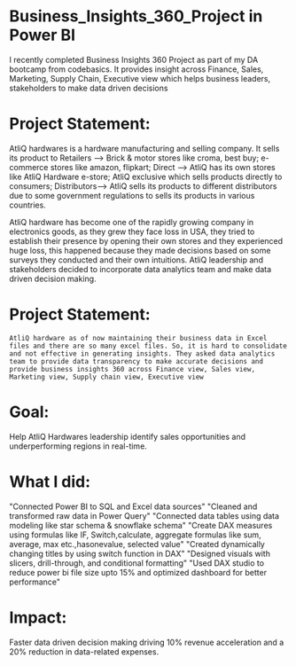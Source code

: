 # Business_Insights_360_Project in Power BI
  I recently completed Business Insights 360 Project as part of my DA bootcamp from codebasics. It provides insight across Finance, Sales, Marketing, Supply Chain, Executive view which helps business leaders,      stakeholders to make data driven decisions

# Project Statement:
  AtliQ hardwares is a hardware manufacturing and selling company. 
  It sells its product to 
  Retailers   --> Brick & motor stores like croma, best buy; e-commerce stores like amazon, flipkart;
  Direct      --> AtliQ has its own stores like AtliQ Hardware e-store; AtliQ exclusive which sells products directly to consumers;
  Distributors--> AtliQ sells its products to different distributors due to some government regulations to sells its products in various countries.

  AtliQ hardware has become one of the rapidly growing company in electronics goods, as they grew they face loss in USA, they tried to establish their presence by opening their own stores and they experienced huge  loss, this happened because they made decisions based on some surveys they conducted and their own intuitions. AtliQ leadership and stakeholders decided to incorporate data analytics team and make data driven   decision making.


# Project Statement: 
    AtliQ hardware as of now maintaining their business data in Excel files and there are so many excel files. So, it is hard to consolidate and not effective in generating insights. They asked data analytics team to provide data transparency to make accurate decisions and provide business insights 360 across Finance view, Sales view, Marketing view, Supply chain view, Executive view

# Goal:
  Help AtliQ Hardwares leadership identify sales opportunities and underperforming regions in real-time.

# What I did:
  "Connected Power BI to SQL and Excel data sources"
  "Cleaned and transformed raw data in Power Query"
  "Connected data tables using data modeling like star schema & snowflake schema"
  "Create DAX measures using formulas like IF, Switch,calculate, aggregate formulas like sum, average, max etc.,hasonevalue, selected value"
  "Created dynamically changing titles by using switch function in DAX"
  "Designed visuals with slicers, drill-through, and conditional formatting"
  "Used DAX studio to reduce power bi file size upto 15% and optimized dashboard for better performance"

# Impact:
  Faster data driven decision making driving 10% revenue acceleration and a 20% reduction in data-related expenses.
  
